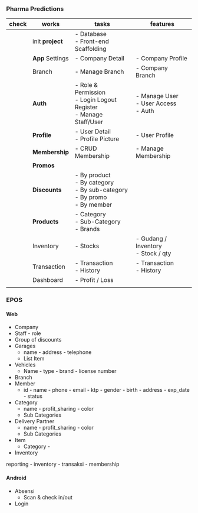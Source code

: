 ### Pharma Predictions
| check | works            | tasks                                                                           | features                                 |
| ----- | ---------------- | ------------------------------------------------------------------------------- | ---------------------------------------- |
|       | init **project** | - Database<br>- Front-end Scaffolding                                           |                                          |
|       | **App** Settings | - Company Detail                                                                | - Company Profile                        |
|       | Branch           | - Manage Branch                                                                 | - Company Branch                         |
|       | **Auth**         | - Role & Permission<br>- Login Logout Register<br>- Manage Staff/User           | - Manage User<br>- User Access<br>- Auth |
|       | **Profile**      | - User Detail<br>- Profile Picture                                              | - User Profile                           |
|       | **Membership**   | - CRUD Membership                                                               | - Manage Membership                      |
|       | **Promos**       |                                                                                 |                                          |
|       | **Discounts**    | - By product<br>- By category<br>- By sub-category<br>- By promo<br>- By member |                                          |
|       | **Products**     | - Category<br>- Sub-Category<br>- Brands                                        |                                          |
|       | Inventory        | - Stocks                                                                        | - Gudang / Inventory<br>- Stock / qty    |
|       | Transaction      | - Transaction<br>- History                                                      | - Transaction<br>- History               |
|       | Dashboard        | - Profit / Loss                                                                 |                                          |
|       |                  |                                                                                 |                                          |
 
 ### EPOS
#### Web
- Company
- Staff - role
- Group of discounts
- Garages
	- name - address - telephone
	- List Item
- Vehicles
	- Name - type - brand - license number
- Branch
- Member
	- id - name - phone - email - ktp - gender - birth - address - exp_date - status
- Category
	- name - profit_sharing - color
	- Sub Categories
- Delivery Partner
	- name - profit_sharing - color
	- Sub Categories
- Item
	- Category - 
- Inventory

reporting - inventory - transaksi - membership

#### Android
- Absensi
	- Scan & check in/out
- Login